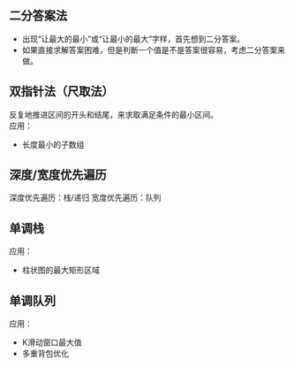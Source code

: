 ## 二分答案法
- 出现“让最大的最小”或“让最小的最大”字样，首先想到二分答案。
- 如果直接求解答案困难，但是判断一个值是不是答案很容易，考虑二分答案来做。

## 双指针法（尺取法）
反复地推进区间的开头和结尾，来求取满足条件的最小区间。  
应用：
- 长度最小的子数组

## 深度/宽度优先遍历
深度优先遍历：栈/递归
宽度优先遍历：队列

## 单调栈
应用：
- 柱状图的最大矩形区域

## 单调队列
应用：
- K滑动窗口最大值
- 多重背包优化